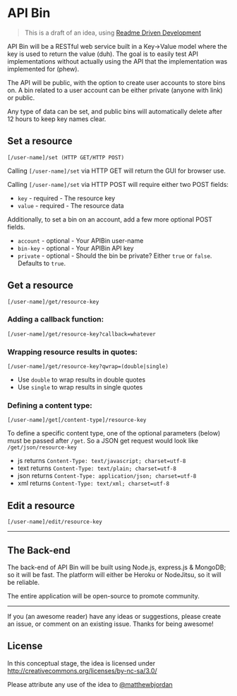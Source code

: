 # API Bin

> This is a draft of an idea, using [Readme Driven Development](http://tom.preston-werner.com/2010/08/23/readme-driven-development.html) 

API Bin will be a RESTful web service built in a Key->Value model where the key is used to return the value (duh). The goal is to easily test API implementations without actually using the API that the implementation was implemented for (phew).

The API will be public, with the option to create user accounts to store bins on. A bin related to a user account can be either private (anyone with link) or public.

Any type of data can be set, and public bins will automatically delete after 12 hours to keep key names clear.

## Set a resource

    [/user-name]/set (HTTP GET/HTTP POST)

Calling `[/user-name]/set` via HTTP GET will return the GUI for browser use.

Calling `[/user-name]/set` via HTTP POST will require either two POST fields:

* `key` - required - The resource key
* `value` - required - The resource data

Additionally, to set a bin on an account, add a few more optional POST fields.

* `account` - optional - Your APIBin user-name
* `bin-key` - optional - Your APIBin API key
* `private` - optional - Should the bin be private? Either `true` or `false`. Defaults to `true`.

## Get a resource

    [/user-name]/get/resource-key

### Adding a callback function:

    [/user-name]/get/resource-key?callback=whatever

### Wrapping resource results in quotes:

    [/user-name]/get/resource-key?qwrap=(double|single)

* Use `double` to wrap results in double quotes
* Use `single` to wrap results in single quotes

### Defining a content type:

    [/user-name]/get[/content-type]/resource-key

To define a specific content type, one of the optional parameters (below) must be passed after `/get`. So a JSON get request would look like `/get/json/resource-key`

* js returns `Content-Type: text/javascript; charset=utf-8`
* text returns `Content-Type: text/plain; charset=utf-8`
* json returns `Content-Type: application/json; charset=utf-8`
* xml returns `Content-Type: text/xml; charset=utf-8`

## Edit a resource

    [/user-name]/edit/resource-key

---

## The Back-end

The back-end of API Bin will be built using Node.js, express.js & MongoDB; so it will be fast. The platform will either be Heroku or NodeJitsu, so it will be reliable.

The entire application will be open-source to promote community.

---

If you (an awesome reader) have any ideas or suggestions, please create an issue, or comment on an existing issue. Thanks for being awesome!

## License

In this conceptual stage, the idea is licensed under http://creativecommons.org/licenses/by-nc-sa/3.0/

Please attribute any use of the idea to [@matthewbjordan](https://twitter.com/matthewbjordan)